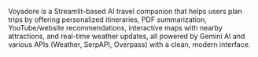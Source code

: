 Voyadore is a Streamlit-based AI travel companion that helps users plan trips by offering personalized itineraries, PDF summarization, YouTube/website recommendations, interactive maps with nearby attractions, and real-time weather updates, all powered by Gemini AI and various APIs (Weather, SerpAPI, Overpass) with a clean, modern interface.

